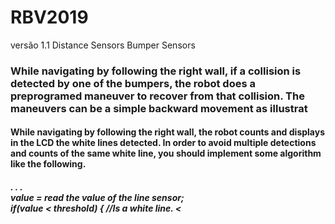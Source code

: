 # RBV2019
versão 1.1
Distance Sensors
Bumper Sensors
<h3>While navigating by following the right wall, if a collision is detected by one of the bumpers, the robot does a preprogramed maneuver to recover from that collision. The maneuvers can be a simple backward movement as illustrat</h3>

<h4>While navigating by following the right wall, the robot counts and displays in the LCD the white lines detected. In order to avoid multiple detections and counts of the same white line, you should implement some algorithm like the following.</h4>


<h5>. . .<br>
value = read the value of the line sensor;<br>
  if(value < threshold) { //Is a white line. <<brmove forward during a very brief moment just to pass by the white line;
    totalLines = totalLines + 1;
    display totalLines; 
  }
. . .
 </h5>
